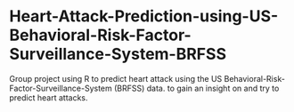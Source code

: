 # Heart-Attack-Prediction-using-US-Behavioral-Risk-Factor-Surveillance-System-BRFSS

Group project using R to predict heart attack using the US Behavioral-Risk-Factor-Surveillance-System (BRFSS) data. to gain an insight on and try to predict heart attacks. 
